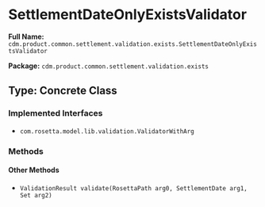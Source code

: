 # SettlementDateOnlyExistsValidator

**Full Name:** `cdm.product.common.settlement.validation.exists.SettlementDateOnlyExistsValidator`

**Package:** `cdm.product.common.settlement.validation.exists`

## Type: Concrete Class

### Implemented Interfaces

- `com.rosetta.model.lib.validation.ValidatorWithArg`

### Methods

#### Other Methods

- `ValidationResult validate(RosettaPath arg0, SettlementDate arg1, Set arg2)`


